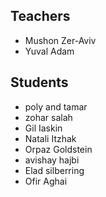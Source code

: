 ## Teachers
 - Mushon Zer-Aviv
 - Yuval Adam

 
## Students
 - poly and tamar
 - zohar salah
 - Gil Iaskin
 - Natali Itzhak
 - Orpaz Goldstein
 - avishay hajbi
 - Elad silberring
 - Ofir Aghai
